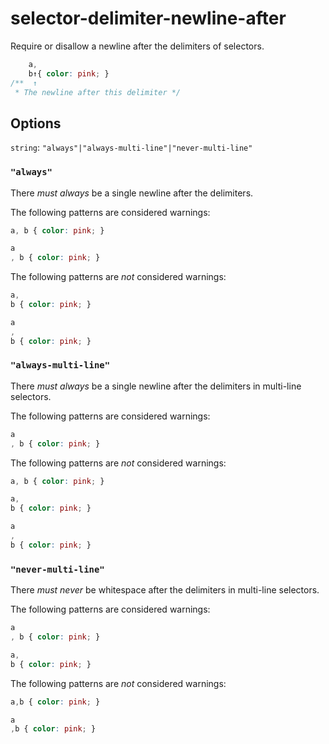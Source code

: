 # selector-delimiter-newline-after

Require or disallow a newline after the delimiters of selectors.

```css
    a,
    b↑{ color: pink; }
/**  ↑
 * The newline after this delimiter */
```

## Options

`string`: `"always"|"always-multi-line"|"never-multi-line"`

### `"always"`

There *must always* be a single newline after the delimiters.

The following patterns are considered warnings:

```css
a, b { color: pink; }
```

```css
a
, b { color: pink; }
```

The following patterns are *not* considered warnings:

```css
a,
b { color: pink; }
```

```css
a
,
b { color: pink; }
```

### `"always-multi-line"`

There *must always* be a single newline after the delimiters in multi-line selectors.

The following patterns are considered warnings:

```css
a
, b { color: pink; }
```

The following patterns are *not* considered warnings:

```css
a, b { color: pink; }
```

```css
a,
b { color: pink; }
```

```css
a
,
b { color: pink; }
```

### `"never-multi-line"`

There *must never* be whitespace after the delimiters in multi-line selectors.

The following patterns are considered warnings:

```css
a
, b { color: pink; }
```

```css
a,
b { color: pink; }
```

The following patterns are *not* considered warnings:

```css
a,b { color: pink; }
```

```css
a
,b { color: pink; }
```
